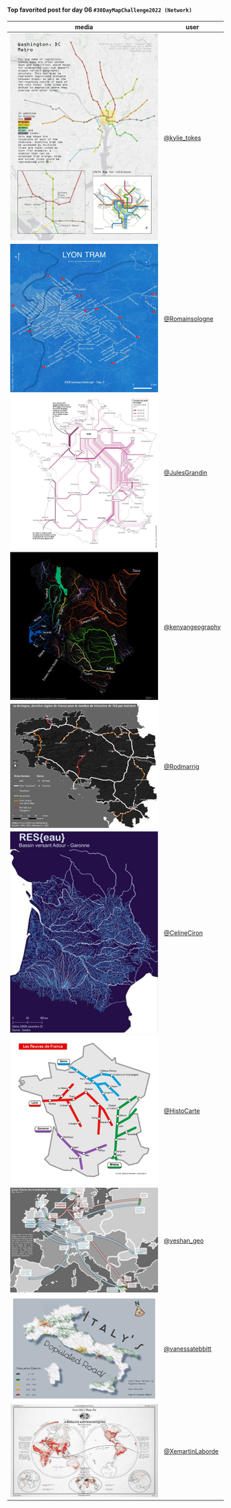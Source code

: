 #### Top favorited post for day 06 `#30DayMapChallenge2022 (Network)`
| media | user |
|-------|------|
| ![image](../uploads/7cdd71aa5b59a19531c07fc3cd21f608/image.png) | [@kylie_tokes](https://twitter.com/kylie_tokes/status/1589420867666477058) | 
| ![image](../uploads/9a42214ede742d556d7a43470bd950b1/image.png) | [@Romainsologne](https://twitter.com/Romainsologne/status/1589150592936554496) |  
| ![image](../uploads/9f18ac2c52ee44966bdaaff9ab3497c4/image.png) | [@JulesGrandin](https://twitter.com/JulesGrandin/status/1589165941035630592) |  
| ![image](../uploads/ed1067ffb0f2ea8b7fe82b53f2aac0a1/image.png) | [@kenyangeography](https://twitter.com/kenyangeography/status/1589497953424900096) | 
| ![image](../uploads/b72d04350c0dc18b700d8694978503de/image.png) | [@Rodmarrig](https://twitter.com/Rodmarrig/status/1589368541819547648) |  
| ![image](../uploads/6d0930548facfec61e709480a1bc9e98/image.png) | [@CelineCiron](https://twitter.com/CelineCiron/status/1589333797111271426) | 
| ![image](../uploads/f9d3a5e670f6d736d981eeec826a3ee0/image.png) | [@HistoCarte](https://twitter.com/HistoCarte/status/1589180794383339522) | 
| ![image](../uploads/e206529d93da8f89f75ee216795ff24d/image.png) | [@yeshan_geo](https://twitter.com/yeshan_geo/status/1589169844561543174) |  
| ![image](../uploads/83e7cae2c5e1c7dc49562a8a09c83a65/image.png) | [@vanessatebbitt](https://twitter.com/vanessatebbitt/status/1589188089406427136) | 
| ![image](../uploads/05650a90b6f423715657600cbb2cf078/image.png) | [@XemartinLaborde](https://twitter.com/XemartinLaborde/status/1589291218818977793) |  

